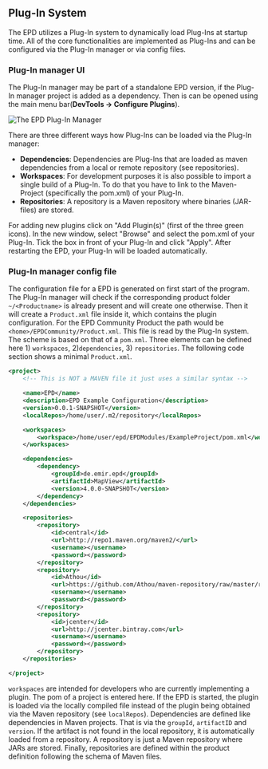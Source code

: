 ## Plug-In System
The EPD utilizes a Plug-In system to dynamically load Plug-Ins at startup time. All of the core functionalities 
are implemented as Plug-Ins and can be configured via the Plug-In manager or via config files. 

### Plug-In manager UI

The Plug-In manager may be part of a standalone EPD version, if the Plug-In manager project is added as a 
dependency. Then is can be opened using the main menu bar(**DevTools -> Configure Plugins**).

![The EPD Plug-In Manager](images/pluginmanager.png)

There are three different ways how Plug-Ins can be loaded via the Plug-In manager:
* **Dependencies**: Dependencies are Plug-Ins that are loaded as maven dependencies from a local or remote
  repository (see repositories).
* **Workspaces**: For development purposes it is also possible to import a single build of a Plug-In. To do that you
  have to link to the Maven-Project (specifically the pom.xml) of your Plug-In.
* **Repositories**: A repository is a Maven repository where binaries (JAR-files) are stored.

For adding new plugins click on "Add Plugin(s)" (first of the three green icons). In the new window, select "Browse" 
and select the pom.xml of your Plug-In. Tick the box in front of your Plug-In and click "Apply". After restarting the 
EPD, your Plug-In will be loaded automatically.

### Plug-In manager config file

The configuration file for a EPD is generated on first start of the program. The Plug-In manager will check if 
the corresponding product folder `~/<Productname>` is already present and will create one otherwise. Then it
will create a `Product.xml` file inside it, which contains the plugin configuration. For the EPD Community Product
the path would be `<home>/EPDCommunity/Product.xml`.
This file is read by the Plug-In system. The scheme is based on that of a `pom.xml`. Three elements can be defined
here 1) `workspaces`, 2)`dependencies`, 3) `repositories`. The following code section shows a minimal `Product.xml`.
```xml
<project>
	<!-- This is NOT a MAVEN file it just uses a similar syntax -->

	<name>EPD</name>
	<description>EPD Example Configuration</description>
	<version>0.0.1-SNAPSHOT</version>
	<localRepos>/home/user/.m2/repository</localRepos>

	<workspaces>
	    <workspace>/home/user/epd/EPDModules/ExampleProject/pom.xml</workspace>
	</workspaces>

	<dependencies>
		<dependency>
			<groupId>de.emir.epd</groupId>
			<artifactId>MapView</artifactId>
			<version>4.0.0-SNAPSHOT</version>
		</dependency>
	</dependencies>

	<repositories>
		<repository>
			<id>central</id>
			<url>http://repo1.maven.org/maven2/</url>
			<username></username>
			<password></password>
		</repository>
		<repository>
			<id>Athou</id>
			<url>https://github.com/Athou/maven-repository/raw/master/repo</url>
			<username></username>
			<password></password>
		</repository>
		<repository>
			<id>jcenter</id>
			<url>http://jcenter.bintray.com</url>
			<username></username>
			<password></password>
		</repository>
	</repositories>

</project>
```

`workspaces` are intended for developers who are currently implementing a plugin. The pom of a project is entered here.
If the EPD is started, the plugin is loaded via the locally compiled file instead of the plugin being obtained via the
Maven repository (see `localRepos`). Dependencies are defined like dependencies in Maven projects. That is via the
`groupId`, `artifactID` and `version`. If the artifact is not found in the local repository, it is automatically loaded
from a repository. A repository is just a Maven repository where JARs are stored. Finally, repositories are defined within
the product definition following the schema of Maven files. 
